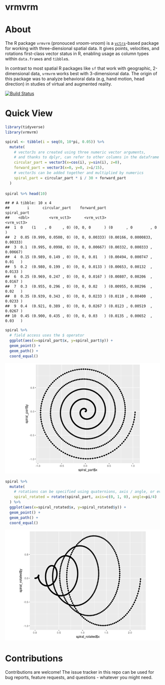 vrmvrm
================

# About

The R package `vrmvrm` (pronouced *vroom-vroom*) is a
[`vctrs`](https://github.com/r-lib/vctrs/)-based package for working
with three-diensional spatial data. It gives points, velocities, and
rotations first-class vector status in R, enabling usage as column types
within `data.frame`s and `tibble`s.

In contrast to most spatial R packages like `sf` that work with
geographic, 2-dimensional data, `vrmvrm` works best with 3-dimensional
data. The origin of this package was to analyze behavioral data (e.g,
hand motion, head direction) in studies of virtual and augmented
reality.

[![Build
Status](https://travis-ci.com/MrMallIronmaker/vrmvrm.svg?branch=master)](https://travis-ci.com/MrMallIronmaker/vrmvrm)

# Quick View

``` r
library(tidyverse)
library(vrmvrm)
```

``` r
spiral <- tibble(i = seq(0, 10*pi, 0.05)) %>%
  mutate(
    # vector3s are created using three numeric vector arguments,
    # and thanks to dplyr, can refer to other columns in the dataframe
    circular_part = vector3(x=cos(i), y=sin(i), z=0),
    forward_part = vector3(x=0, y=0, z=i/15),
    # vector3s can be added together and multiplied by numerics 
    spiral_part = circular_part * i / 30 + forward_part
  )

spiral %>% head(10)
```

    ## # A tibble: 10 x 4
    ##        i      circular_part    forward_part                   spiral_part
    ##    <dbl>         <vrm_vct3>      <vrm_vct3>                    <vrm_vct3>
    ##  1  0    (1    , 0     , 0) (0, 0, 0      ) (0      , 0        , 0      )
    ##  2  0.05 (0.999, 0.0500, 0) (0, 0, 0.00333) (0.00166, 0.0000833, 0.00333)
    ##  3  0.1  (0.995, 0.0998, 0) (0, 0, 0.00667) (0.00332, 0.000333 , 0.00667)
    ##  4  0.15 (0.989, 0.149 , 0) (0, 0, 0.01   ) (0.00494, 0.000747 , 0.01   )
    ##  5  0.2  (0.980, 0.199 , 0) (0, 0, 0.0133 ) (0.00653, 0.00132  , 0.0133 )
    ##  6  0.25 (0.969, 0.247 , 0) (0, 0, 0.0167 ) (0.00807, 0.00206  , 0.0167 )
    ##  7  0.3  (0.955, 0.296 , 0) (0, 0, 0.02   ) (0.00955, 0.00296  , 0.02   )
    ##  8  0.35 (0.939, 0.343 , 0) (0, 0, 0.0233 ) (0.0110 , 0.00400  , 0.0233 )
    ##  9  0.4  (0.921, 0.389 , 0) (0, 0, 0.0267 ) (0.0123 , 0.00519  , 0.0267 )
    ## 10  0.45 (0.900, 0.435 , 0) (0, 0, 0.03   ) (0.0135 , 0.00652  , 0.03   )

``` r
spiral %>%
  # field access uses the $ operator
  ggplot(aes(x=spiral_part$x, y=spiral_part$y)) +
  geom_point() +
  geom_path() +
  coord_equal()
```

![](README_files/figure-gfm/unnamed-chunk-2-1.png)<!-- -->

``` r
spiral %>%
  mutate(
    # rotations can be specified using quaternions, axis / angle, or even from / to vectors
    spiral_rotated = rotate(spiral_part, axis=c(0, 1, 0), angle=pi/4)
  ) %>% 
  ggplot(aes(x=spiral_rotated$x, y=spiral_rotated$y)) +
  geom_point() +
  geom_path() +
  coord_equal()
```

![](README_files/figure-gfm/unnamed-chunk-3-1.png)<!-- -->

# Contributions

Contributions are welcome\! The issue tracker in this repo can be used
for bug reports, feature requests, and questions - whatever you might
need.
